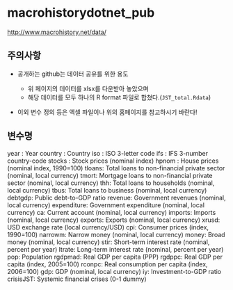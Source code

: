 # macrohistorydotnet_pub
http://www.macrohistory.net/data/

## 주의사항 

* 공개하는 github는 데이터 공유를 위한 용도
   * 위 페이지의 데이터를 xlsx를 다운받아 놓았으며 
   * 해당 데이터를 모두 하나의 R format 파일로 합쳤다.(`JST_total.Rdata`) 
    
* 이외 변수 정의 등은 엑셀 파일이나 위의 홈페이지를 참고하시기 바란다! 

## 변수명 

year : Year
country : Country
iso : ISO 3-letter code
ifs : IFS 3-number country-code
stocks : Stock prices (nominal index)
hpnom : House prices (nominal index, 1990=100)
tloans:	Total loans to non-financial private sector (nominal, local currency)
tmort:	Mortgage loans to non-financial private sector (nominal, local currency)
thh:	Total loans to households (nominal, local currency)
tbus:	Total loans to business (nominal, local currency)
debtgdp:	Public debt-to-GDP ratio
revenue:	Government revenues (nominal, local currency)
expenditure:	Government expenditure (nominal, local currency)
ca:	Current account (nominal, local currency)
imports:	Imports (nominal, local currency)
exports:	Exports (nominal, local currency)
xrusd:	USD exchange rate (local currency/USD)
cpi:	Consumer prices (index, 1990=100)
narrowm:	Narrow money (nominal, local currency)
money:	Broad money (nominal, local currency)
stir:	Short-term interest rate (nominal, percent per year)
ltrate:	Long-term interest rate (nominal, percent per year)
pop:	Population
rgdpmad:	Real GDP per capita (PPP)
rgdppc:	Real GDP per capita (index, 2005=100)
rconpc:	Real consumption per capita (index, 2006=100)
gdp:	GDP (nominal, local currency)
iy:	Investment-to-GDP ratio
crisisJST:	Systemic financial crises (0-1 dummy)
